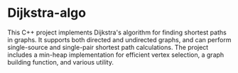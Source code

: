 # Dijkstra-algo
This C++ project implements Dijkstra's algorithm for finding shortest paths in graphs. It supports both directed and undirected graphs, and can perform single-source and single-pair shortest path calculations. The project includes a min-heap implementation for efficient vertex selection, a graph building function, and various utility.
